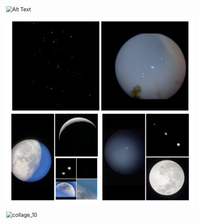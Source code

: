 <img src="https://github.com/user-attachments/assets/5ac51e2d-ece0-4b50-b9e2-e40d2c06296f" alt="Alt Text" width="300" height="200">

![Test Image 1](collage_10.jpg)

![collage_10](https://github.com/user-attachments/assets/5ac51e2d-ece0-4b50-b9e2-e40d2c06296f)
